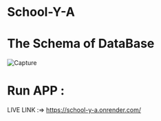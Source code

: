 # School-Y-A

# The Schema of DataBase

![Capture](https://user-images.githubusercontent.com/87650778/230730951-da4aafb3-5400-4fff-8c1d-cdc05aea6563.PNG)


# Run APP :
LIVE LINK :=> https://school-y-a.onrender.com/
